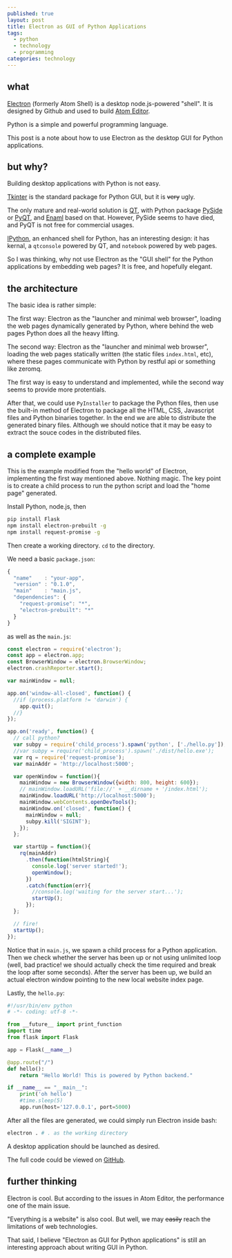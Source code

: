 ```yaml
---
published: true
layout: post
title: Electron as GUI of Python Applications
tags:
  - python
  - technology
  - programming
categories: technology
---
```


## what

[Electron](http://electron.atom.io/) (formerly Atom Shell) is a desktop node.js-powered "shell". It is designed by Github and used to build [Atom Editor](https://atom.io/).

Python is a simple and powerful programming language.

This post is a note about how to use Electron as the desktop GUI for Python applications.

## but why?

Building desktop applications with Python is not easy.

[Tkinter](https://wiki.python.org/moin/TkInter) is the standard package for Python GUI, but it is ~~very~~ ugly.

The only mature and real-world solution is [QT](http://www.qt.io/developers/), with Python package [PySide](https://wiki.qt.io/Category:LanguageBindings::PySide) or [PyQT](http://www.riverbankcomputing.co.uk/software/pyqt/intro), and [Enaml](https://github.com/nucleic/enaml) based on that. However, PySide seems to have died, and PyQT is not free for commercial usages.

[IPython](http://ipython.org/), an enhanced shell for Python, has an interesting design: it has kernal, a `qtconsole` powered by QT, and `notebook` powered by web pages.

So I was thinking, why not use Electron as the "GUI shell" for the Python applications by embedding web pages? It is free, and hopefully elegant.

## the architecture

The basic idea is rather simple:

The first way: Electron as the "launcher and minimal web browser", loading the web pages dynamically generated by Python, where behind the web pages Python does all the heavy lifting.

The second way: Electron as the "launcher and minimal web browser", loading the web pages statically written (the static files `index.html`, etc), where these pages communicate with Python by restful api or something like zeromq.

The first way is easy to understand and implemented, while the second way seems to provide more protentials.

After that, we could use `PyInstaller` to package the Python files, then use the built-in method of Electron to package all the HTML, CSS, Javascript files and Python binaries together. In the end we are able to distribute the generated binary files. Although we should notice that it may be easy to extract the souce codes in the distributed files.

## a complete example

This is the example modified from the "hello world" of Electron, implementing the first way mentioned above. Nothing magic. The key point is to create a child process to run the python script and load the "home page" generated.

Install Python, node.js, then

```bash
pip install Flask
npm install electron-prebuilt -g
npm install request-promise -g
```

Then create a working directory. `cd` to the directory.

We need a basic `package.json`:

```js
{
  "name"    : "your-app",
  "version" : "0.1.0",
  "main"    : "main.js",
  "dependencies": {
    "request-promise": "*",
    "electron-prebuilt": "*"
  }
}
```

as well as the `main.js`:

```js
const electron = require('electron');
const app = electron.app;
const BrowserWindow = electron.BrowserWindow;
electron.crashReporter.start();

var mainWindow = null;

app.on('window-all-closed', function() {
  //if (process.platform != 'darwin') {
    app.quit();
  //}
});

app.on('ready', function() {
  // call python?
  var subpy = require('child_process').spawn('python', ['./hello.py']);
  //var subpy = require('child_process').spawn('./dist/hello.exe');
  var rq = require('request-promise');
  var mainAddr = 'http://localhost:5000';

  var openWindow = function(){
    mainWindow = new BrowserWindow({width: 800, height: 600});
    // mainWindow.loadURL('file://' + __dirname + '/index.html');
    mainWindow.loadURL('http://localhost:5000');
    mainWindow.webContents.openDevTools();
    mainWindow.on('closed', function() {
      mainWindow = null;
      subpy.kill('SIGINT');
    });
  };

  var startUp = function(){
    rq(mainAddr)
      .then(function(htmlString){
        console.log('server started!');
        openWindow();
      })
      .catch(function(err){
        //console.log('waiting for the server start...');
        startUp();
      });
  };

  // fire!
  startUp();
});
```

Notice that in `main.js`, we spawn a child process for a Python application. Then we check whether the server has been up or not using unlimited loop (well, bad practice! we should actually check the time required and break the loop after some seconds). After the server has been up, we build an actual electron window pointing to the new local website index page.

Lastly, the `hello.py`:

```python
#!/usr/bin/env python
# -*- coding: utf-8 -*-

from __future__ import print_function
import time
from flask import Flask

app = Flask(__name__)

@app.route("/")
def hello():
    return "Hello World! This is powered by Python backend."

if __name__ == "__main__":
    print('oh hello')
    #time.sleep(5)
    app.run(host='127.0.0.1', port=5000)
```

After all the files are generated, we could simply run Electron inside bash:

```bash
electron . # . as the working directory
```

A desktop application should be launched as desired.

The full code could be viewed on [GitHub](https://github.com/fyears/electron-python-example).

## further thinking

Electron is cool. But according to the issues in Atom Editor, the performance one of the main issue.

"Everything is a website" is also cool. But well, we may ~~easily~~ reach the limitations of web technologies.

That said, I believe "Electron as GUI for Python applications" is still an interesting approach about writing GUI in Python.
